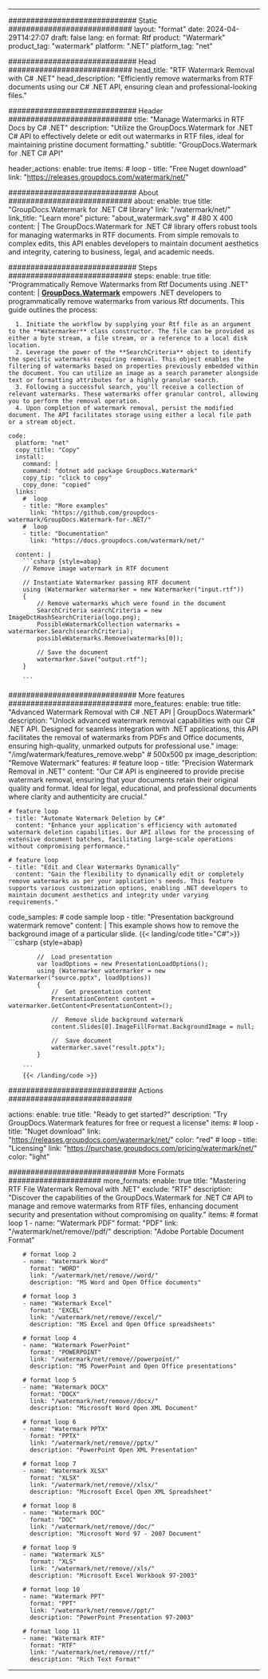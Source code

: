 
---
############################# Static ############################
layout: "format"
date:  2024-04-29T14:27:07
draft: false
lang: en
format: Rtf
product: "Watermark"
product_tag: "watermark"
platform: ".NET"
platform_tag: "net"

############################# Head ############################
head_title: "RTF Watermark Removal with C# .NET"
head_description: "Efficiently remove watermarks from RTF documents using our C# .NET API, ensuring clean and professional-looking files."

############################# Header ############################
title: "Manage Watermarks in RTF Docs by C# .NET" 
description: "Utilize the GroupDocs.Watermark for .NET C# API to effectively delete or edit out watermarks in RTF files, ideal for maintaining pristine document formatting."
subtitle: "GroupDocs.Watermark for .NET C# API" 

header_actions:
  enable: true
  items:
    #  loop
    - title: "Free Nuget download"
      link: "https://releases.groupdocs.com/watermark/net/"
      
############################# About ############################
about:
    enable: true
    title: "GroupDocs.Watermark for .NET C# library"
    link: "/watermark/net/"
    link_title: "Learn more"
    picture: "about_watermark.svg" # 480 X 400
    content: |
       The GroupDocs.Watermark for .NET C# library offers robust tools for managing watermarks in RTF documents. From simple removals to complex edits, this API enables developers to maintain document aesthetics and integrity, catering to business, legal, and academic needs.

############################# Steps ############################
steps:
    enable: true
    title: "Programmatically Remove Watermarks from Rtf Documents using .NET"
    content: |
      **[GroupDocs.Watermark](https://products.groupdocs.com/watermark/net/)** empowers .NET developers to programmatically remove watermarks from various Rtf documents. This guide outlines the process:
      
      1. Initiate the workflow by supplying your Rtf file as an argument to the **Watermarker** class constructor. The file can be provided as either a byte stream, a file stream, or a reference to a local disk location.
      2. Leverage the power of the **SearchCriteria** object to identify the specific watermarks requiring removal. This object enables the filtering of watermarks based on properties previously embedded within the document. You can utilize an image as a search parameter alongside text or formatting attributes for a highly granular search.
      3. Following a successful search, you'll receive a collection of relevant watermarks. These watermarks offer granular control, allowing you to perform the removal operation.
      4. Upon completion of watermark removal, persist the modified document. The API facilitates storage using either a local file path or a stream object.
   
    code:
      platform: "net"
      copy_title: "Copy"
      install:
        command: |
        command: "dotnet add package GroupDocs.Watermark"
        copy_tip: "click to copy"
        copy_done: "copied"
      links:
        #  loop
        - title: "More examples"
          link: "https://github.com/groupdocs-watermark/GroupDocs.Watermark-for-.NET/"
        #  loop
        - title: "Documentation"
          link: "https://docs.groupdocs.com/watermark/net/"
          
      content: |
        ```csharp {style=abap}
        // Remove image watermark in RTF document

        // Instantiate Watermarker passing RTF document
        using (Watermarker watermarker = new Watermarker("input.rtf"))
        {
            // Remove watermarks which were found in the document
            SearchCriteria searchCriteria = new ImageDctHashSearchCriteria(logo.png);
            PossibleWatermarkCollection watermarks = watermarker.Search(searchCriteria);
            possibleWatermarks.Remove(watermarks[0]);

            // Save the document
            watermarker.Save("output.rtf");
        }
        
        ```  

############################# More features ############################
more_features:
  enable: true
  title: "Advanced Watermark Removal with C# .NET API | GroupDocs.Watermark"
  description: "Unlock advanced watermark removal capabilities with our C# .NET API. Designed for seamless integration with .NET applications, this API facilitates the removal of watermarks from PDFs and Office documents, ensuring high-quality, unmarked outputs for professional use."
  image: "/img/watermark/features_remove.webp" # 500x500 px
  image_description: "Remove Watermark"
  features:
    # feature loop
    - title: "Precision Watermark Removal in .NET"
      content: "Our C# API is engineered to provide precise watermark removal, ensuring that your documents retain their original quality and format. Ideal for legal, educational, and professional documents where clarity and authenticity are crucial."

    # feature loop
    - title: "Automate Watermark Deletion by C#"
      content: "Enhance your application's efficiency with automated watermark deletion capabilities. Our API allows for the processing of extensive document batches, facilitating large-scale operations without compromising performance."

    # feature loop
    - title: "Edit and Clear Watermarks Dynamically"
      content: "Gain the flexibility to dynamically edit or completely remove watermarks as per your application's needs. This feature supports various customization options, enabling .NET developers to maintain document aesthetics and integrity under varying requirements."
      
  code_samples:
    # code sample loop
    - title: "Presentation background watermark remove"
      content: |
        This example shows how to remove the background image of a particular slide.
        {{< landing/code title="C#">}}
        ```csharp {style=abap}
        
            //  Load presentation
            var loadOptions = new PresentationLoadOptions();
            using (Watermarker watermarker = new Watermarker("source.pptx", loadOptions))
            {
                //  Get presentation content
                PresentationContent content = watermarker.GetContent<PresentationContent>();

                //  Remove slide background watermark
                content.Slides[0].ImageFillFormat.BackgroundImage = null;

                //  Save document
                watermarker.save("result.pptx");
            }

        ```
        {{< /landing/code >}}


############################# Actions ############################

actions:
  enable: true
  title: "Ready to get started?"
  description: "Try GroupDocs.Watermark features for free or request a license"
  items:
    #  loop
    - title: "Nuget download"
      link: "https://releases.groupdocs.com/watermark/net/"
      color: "red"
        #  loop
    - title: "Licensing"
      link: "https://purchase.groupdocs.com/pricing/watermark/net/"
      color: "light"


############################# More Formats #####################
more_formats:
    enable: true
    title: "Mastering RTF File Watermark Removal with .NET"
    exclude: "RTF"
    description: "Discover the capabilities of the GroupDocs.Watermark for .NET C# API to manage and remove watermarks from RTF files, enhancing document security and presentation without compromising on quality."
    items: 
        # format loop 1
        - name: "Watermark PDF"
          format: "PDF"
          link: "/watermark/net/remove//pdf/"
          description: "Adobe Portable Document Format"

        # format loop 2
        - name: "Watermark Word"
          format: "WORD"
          link: "/watermark/net/remove//word/"
          description: "MS Word and Open Office documents"
          
        # format loop 3
        - name: "Watermark Excel"
          format: "EXCEL"
          link: "/watermark/net/remove//excel/"
          description: "MS Excel and Open Office spreadsheets"

        # format loop 4
        - name: "Watermark PowerPoint"
          format: "POWERPOINT"
          link: "/watermark/net/remove//powerpoint/"
          description: "MS PowerPoint and Open Office presentations"

        # format loop 5
        - name: "Watermark DOCX"
          format: "DOCX"
          link: "/watermark/net/remove//docx/"
          description: "Microsoft Word Open XML Document"
          
        # format loop 6
        - name: "Watermark PPTX"
          format: "PPTX"
          link: "/watermark/net/remove//pptx/"
          description: "PowerPoint Open XML Presentation"
          
        # format loop 7
        - name: "Watermark XLSX"
          format: "XLSX"
          link: "/watermark/net/remove//xlsx/"
          description: "Microsoft Excel Open XML Spreadsheet"

        # format loop 8
        - name: "Watermark DOC"
          format: "DOC"
          link: "/watermark/net/remove//doc/"
          description: "Microsoft Word 97 - 2007 Document"

        # format loop 9
        - name: "Watermark XLS"
          format: "XLS"
          link: "/watermark/net/remove//xls/"
          description: "Microsoft Excel Workbook 97-2003"

        # format loop 10
        - name: "Watermark PPT"
          format: "PPT"
          link: "/watermark/net/remove//ppt/"
          description: "PowerPoint Presentation 97-2003"

        # format loop 11
        - name: "Watermark RTF"
          format: "RTF"
          link: "/watermark/net/remove//rtf/"
          description: "Rich Text Format"

---